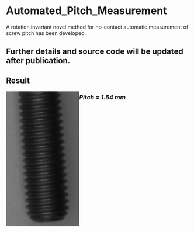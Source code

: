 # Automated_Pitch_Measurement

A rotation invariant novel method for no-contact automatic measurement of screw pitch has been developed.

## Further details and source code will be updated after publication.

## Result
<img align="left" src="/Results/M10x70_No_HeadFlowchart.jpg" alt="Input" width="200"/>

### *Pitch = 1.54 mm*
